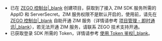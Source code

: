 - 已在 [ZEGO 控制台\|_blank](https://console.zego.im) 创建项目，获取到了接入 ZIM SDK 服务所需的 AppID 和 ServerSecret。ZIM 服务权限不是默认开启的，使用前，请先在 [ZEGO 控制台\|_blank](https://console.zego.im) 自助开通 ZIM 服务（详情请参考 [项目管理 - 即时通讯\|_blank](#14994)），若无法开通 ZIM 服务，请联系 ZEGO 技术支持开通。
- 已获取登录 SDK 所需的 Token，详情请参考 [使用 Token 鉴权\|_blank](!common_features/Authenticate_users_with_tokens)。













